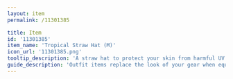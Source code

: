 ```yaml
---
layout: item
permalink: /11301385

title: Item
id: '11301385'
item_name: 'Tropical Straw Hat (M)'
icon_url: '11301385.png'
tooltip_description: 'A straw hat to protect your skin from harmful UV rays.'
guide_description: 'Outfit items replace the look of your gear when equipped.'
---
```

